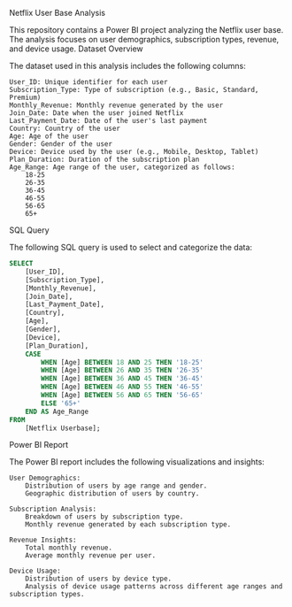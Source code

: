 Netflix User Base Analysis

This repository contains a Power BI project analyzing the Netflix user base. The analysis focuses on user demographics, subscription types, revenue, and device usage.
Dataset Overview

The dataset used in this analysis includes the following columns:

    User_ID: Unique identifier for each user
    Subscription_Type: Type of subscription (e.g., Basic, Standard, Premium)
    Monthly_Revenue: Monthly revenue generated by the user
    Join_Date: Date when the user joined Netflix
    Last_Payment_Date: Date of the user's last payment
    Country: Country of the user
    Age: Age of the user
    Gender: Gender of the user
    Device: Device used by the user (e.g., Mobile, Desktop, Tablet)
    Plan_Duration: Duration of the subscription plan
    Age_Range: Age range of the user, categorized as follows:
        18-25
        26-35
        36-45
        46-55
        56-65
        65+

SQL Query

The following SQL query is used to select and categorize the data:
```sql
SELECT 
    [User_ID],                            
    [Subscription_Type],                                                                                 
    [Monthly_Revenue],                                                    
    [Join_Date],                                                                       
    [Last_Payment_Date],                                                    
    [Country],                                                                
    [Age],
    [Gender],                                                  
    [Device],                                                                                
    [Plan_Duration],                                                                                                            
    CASE                                                                                             
        WHEN [Age] BETWEEN 18 AND 25 THEN '18-25'                                
        WHEN [Age] BETWEEN 26 AND 35 THEN '26-35'                                                     
        WHEN [Age] BETWEEN 36 AND 45 THEN '36-45'                          
        WHEN [Age] BETWEEN 46 AND 55 THEN '46-55'                                               
        WHEN [Age] BETWEEN 56 AND 65 THEN '56-65'                 
        ELSE '65+'                                                                                        
    END AS Age_Range                            
FROM                                                                                                                               
    [Netflix Userbase];                                                                                                                
 ```

Power BI Report

The Power BI report includes the following visualizations and insights:

    User Demographics:
        Distribution of users by age range and gender.
        Geographic distribution of users by country.

    Subscription Analysis:
        Breakdown of users by subscription type.
        Monthly revenue generated by each subscription type.

    Revenue Insights:
        Total monthly revenue.
        Average monthly revenue per user.

    Device Usage:
        Distribution of users by device type.
        Analysis of device usage patterns across different age ranges and subscription types.
